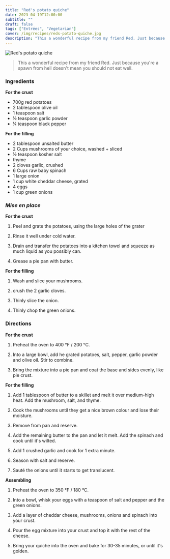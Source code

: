 ```yaml
---
title: "Red's potato quiche"
date: 2023-04-19T12:00:00
subtitle: ""
draft: false
tags: ["Entrées", "Vegetarian"]
cover: /img/recipes/reds-potato-quiche.jpg
description: "This a wonderful recipe from my friend Red. Just because you're a spawn from hell doesn't mean you should not eat well."
---
```


<div class="my-flexbox row-collapse center basic-gap" >
  <div>
    <img src="/img/recipes/reds-potato-quiche.jpg" alt="Red's potato quiche" class="cover-img">
  </div>
  <div>
    <blockquote>
      This a wonderful recipe from my friend Red. Just because you're a spawn from hell doesn't mean you should not eat well.
    </blockquote>
  </div>
</div>

### Ingredients

**For the crust**

- 700g red potatoes
- 2 tablespoon olive oil
- 1 teaspoon salt
- ½ teaspoon garlic powder
- ¼ teaspoon black pepper

**For the filling**

- 2 tablespoon unsalted butter
- 2 Cups mushrooms of your choice, washed + sliced
- ½ teaspoon kosher salt
- thyme
- 2 cloves garlic, crushed 
- 6 Cups raw baby spinach 
- 1 large onion
- 1 cup white cheddar cheese, grated
- 4 eggs
- 1 cup green onions

### _Mise en place_

**For the crust**

1. Peel and grate the potatoes, using the large holes of the grater

2. Rinse it well under cold water.

3. Drain and transfer the potatoes into a kitchen towel and squeeze as much liquid as you possibly can.

4. Grease a pie pan with butter.

**For the filling**

1. Wash and slice your mushrooms.

2. crush the 2 garlic cloves.

3. Thinly slice the onion.

4. Thinly chop the green onions.

### Directions

**For the crust**

1. Preheat the oven to 400 °F / 200 °C.

2. Into a large bowl, add he grated potatoes, salt, pepper, garlic powder and olive oil. Stir to combine.

3. Bring the mixture into a pie pan and coat the base and sides evenly, like pie crust.

**For the filling**

1. Add 1 tablespoon of butter to a skillet and melt it over medium-high heat. Add the mushroom, salt, and thyme.

2. Cook the mushrooms until they get a nice brown colour and lose their moisture.

3. Remove from pan and reserve.

4. Add the remaining butter to the pan and let it melt. Add the spinach and cook until it's wilted.

5. Add 1 crushed garlic and cook for 1 extra minute.

6. Season with salt and reserve.

7. Sauté the onions until it starts to get translucent.

**Assembling**

1. Preheat the oven to 350 °F / 180 °C.

2. Into a bowl, whisk your eggs with a teaspoon of salt and pepper and the green onions.

3. Add a layer of cheddar cheese, mushrooms, onions and spinach into your crust.

4. Pour the egg mixture into your crust and top it with the rest of the cheese.

5. Bring your quiche into the oven and bake for 30-35 minutes, or until it's golden.